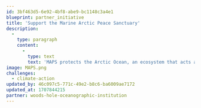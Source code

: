 ```yaml
---
id: 3bf463d5-6e92-4bf8-abe9-bc1148c3a4e1
blueprint: partner_initiative
title: 'Support the Marine Arctic Peace Sanctuary'
description:
  -
    type: paragraph
    content:
      -
        type: text
        text: 'MAPS protects the Arctic Ocean, an ecosystem that acts as our planet’s life support system. In so doing, it safeguards our homes, food and water supplies, global immunity, economic balance, social stability, and world peace.'
image: MAPS.png
challenges:
  - climate-action
updated_by: 46c097c5-771c-49e2-b8c6-ba6009ae7172
updated_at: 1707844215
partner: woods-hole-oceanographic-institution
---
```

